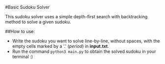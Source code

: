 #Basic Sudoku Solver

This sudoku solver uses a simple depth-first search with backtracking method to solve a given sudoku.

##How to use:
* Write the sudoku you want to solve line-by-line, without spaces, with the empty cells marked by a '.' (*period*) in **input.txt**.
* Run the command `python3 main.py` to obtain the solved sudoku in your terminal :)
